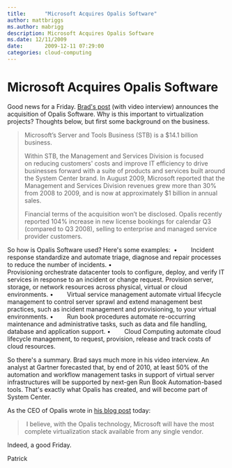 ```yaml
---
title:      "Microsoft Acquires Opalis Software"
author: mattbriggs
ms.author: mabrigg
description: Microsoft Acquires Opalis Software
ms.date: 12/11/2009
date:       2009-12-11 07:29:00
categories: cloud-computing
---
```

# Microsoft Acquires Opalis Software

Good news for a Friday. [Brad's post](https://techcommunity.microsoft.com/t5/virtualization/microsoft-acquires-opalis-software/ba-p/381689 "Brad's blog post") (with video interview) announces the acquisition of Opalis Software. Why is this important to virtualization projects? Thoughts below, but first some background on the business. 

> Microsoft’s Server and Tools Business (STB) is a $14.1 billion business.  
> 
> Within STB, the Management and Services Division is focused on reducing customers' costs and improve IT efficiency to drive businesses forward with a suite of products and services built around the System Center brand. In August 2009, Microsoft reported that the Management and Services Division revenues grew more than 30% from 2008 to 2009, and is now at approximately $1 billion in annual sales.
> 
> Financial terms of the acquisition won’t be disclosed. Opalis recently reported 104% increase in new license bookings for calendar Q3 (compared to Q3 2008), selling to enterprise and managed service provider customers. 

So how is Opalis Software used? Here's some examples:  •        Incident response standardize and automate triage, diagnose and repair processes to reduce the number of incidents. •        Provisioning orchestrate datacenter tools to configure, deploy, and verify IT services in response to an incident or change request. Provision server, storage, or network resources across physical, virtual or cloud environments.  •        Virtual service management automate virtual lifecycle management to control server sprawl and extend management best practices, such as incident management and provisioning, to your virtual environments.  •        Run book procedures automate re-occurring maintenance and administrative tasks, such as data and file handling, database and application support. •        Cloud Computing automate cloud lifecycle management, to request, provision, release and track costs of cloud resources.

So there's a summary. Brad says much more in his video interview. An analyst at Gartner forecasted that, by end of 2010, at least 50% of the automation and workflow management tasks in support of virtual server infrastructures will be supported by next-gen Run Book Automation-based tools. That's exactly what Opalis has created, and will become part of System Center.

As the CEO of Opalis wrote in [his blog post](http://tdelaughter.blogspot.com/2009/12/opalis-joins-microsoft-system-center.html "Opalis blog") today:

>  I believe, with the Opalis technology, Microsoft will have the most complete virtualization stack available from any single vendor.

Indeed, a good Friday.

Patrick
